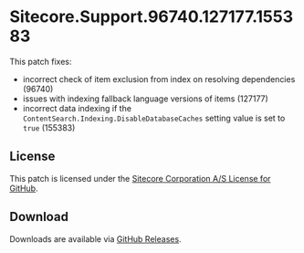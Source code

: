 # Sitecore.Support.96740.127177.155383
This patch fixes:
* incorrect check of item exclusion from index on resolving dependencies (96740)
* issues with indexing fallback language versions of items (127177)
* incorrect data indexing if the `ContentSearch.Indexing.DisableDatabaseCaches` setting value is set to `true` (155383)

## License  
This patch is licensed under the [Sitecore Corporation A/S License for GitHub](https://github.com/sitecoresupport/Sitecore.Support.127177.155383/blob/master/LICENSE).  

## Download  
Downloads are available via [GitHub Releases](https://github.com/sitecoresupport/Sitecore.Support.127177.155383/releases).  
